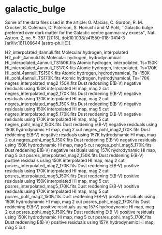 # galactic_bulge
Some of the data files used in the article: 
O. Macias, C. Gordon, R. M. Crocker, B. Coleman, D. Paterson, S. Horiuchi and M.Pohl,
``Galactic bulge preferred over dark matter for the Galactic centre gamma-ray excess'', Nat. Astron. 2, no. 5, 387 (2018),
  doi:10.1038/s41550-018-0414-3 [arXiv:1611.06644 [astro-ph.HE]].

H2_interpolated_4annuli.fits   	    Molecular hydrogen, interpolated
H2_pohl_4annuli.fits                Molecular hydrogen, hydrodynamical
HI_interpolated_4annuli_TS150K.fits	Atomic hydrogen, interpolated, Ts=150K
HI_interpolated_4annuli_TS170K.fits	Atomic hydrogen, interpolated, Ts=170K
HI_pohl_4annuli_TS150K.fits	        Atomic hydrogen, hydrodynamical, Ts=150K
HI_pohl_4annuli_TS170K.fits	        Atomic hydrogen, hydrodynamical, Ts=170K
negres_interpolated_mag2_150K.fits	Dust reddening E(B-V) negative residuals using 150K interpolated HI map, mag 2 cut
negres_interpolated_mag2_170K.fits	Dust reddening E(B-V) negative residuals using 170K interpolated HI map, mag 2 cut
negres_interpolated_mag5_150K.fits	Dust reddening E(B-V) negative residuals using 150K interpolated HI map, mag 5 cut
negres_interpolated_mag5_170K.fits	Dust reddening E(B-V) negative residuals using 170K interpolated HI map, mag 5 cut
negres_pohl_mag2_150K.fits	        Dust reddening E(B-V) negative residuals using 150K hydrodynamic HI map, mag 2 cut
negres_pohl_mag2_170K.fits	        Dust reddening E(B-V) negative residuals using 157K hydrodynamic HI map, mag 2 cut
negres_pohl_mag5_150K.fits	        Dust reddening E(B-V) negative residuals using 150K hydrodynamic HI map, mag 5 cut
negres_pohl_mag5_170K.fits	        Dust reddening E(B-V) negative residuals using 157K hydrodynamic HI map, mag 5 cut
posres_interpolated_mag2_150K.fits	Dust reddening E(B-V) postive residuals using 150K interpolated HI map, mag 2 cut
posres_interpolated_mag2_170K.fits	Dust reddening E(B-V) positive residuals using 170K interpolated HI map, mag 2 cut
posres_interpolated_mag5_150K.fits	Dust reddening E(B-V) positive residuals using 150K interpolated HI map, mag 5 cut
posres_interpolated_mag5_170K.fits	Dust reddening E(B-V) positive residuals using 170K interpolated HI map, mag 5 cut
posres_pohl_mag2_150K.fits	        Dust reddening E(B-V) positive residuals using 150K hydrodynamic HI map, mag 2 cut
posres_pohl_mag2_170K.fits	        Dust reddening E(B-V) positive residuals using 157K hydrodynamic HI map, mag 2 cut
posres_pohl_mag5_150K.fits	        Dust reddening E(B-V) positive residuals using 150K hydrodynamic HI map, mag 5 cut
posres_pohl_mag5_170K.fits	        Dust reddening E(B-V) positive residuals using 157K hydrodynamic HI map, mag 5 cut
